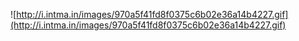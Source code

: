 ![http://i.intma.in/images/970a5f41fd8f0375c6b02e36a14b4227.gif](http://i.intma.in/images/970a5f41fd8f0375c6b02e36a14b4227.gif)